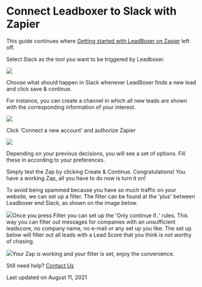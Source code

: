 # Connect Leadboxer to Slack with Zapier

This guide continues where  [Getting started with LeadBoxer on Zapier](how-to-get-started-with-leadboxer-on-zapier.md) left off.

Select Slack as the tool you want to be triggered by Leadboxer.

![](https://lh6.googleusercontent.com/inMHp\_z23L\_LvjFampUdx103YwdNKMb2WzASaxUXA1ed3Yh4-DIMAu3-IU0kpnxnYyNAezBHOrchSFEtzg1NEMGiQgMKtGMeP-Gkqdsynwwcss6jgrirWcmJie\_v7LL4U11vM3aV)

Choose what should happen in Slack whenever LeadBoxer finds a new lead and click save & continue.

For instance, you can create a channel in which all new leads are shown with the  corresponding information of your interest.

![](https://lh3.googleusercontent.com/QcRJydIij3h72Wl80Ddprf0ceJyJdW4qoMAQObm6ubIZbJna1niMVX285w7-JEf8mlLWKEh3eMjz7FB8BlSQTPRCaSSVjvmO-7tr7aYQCMH28reQqYQsqc1zR8DcEbT9GosjxLr4)

Click ‘Connect a new account’ and authorize Zapier

![](https://lh3.googleusercontent.com/f2WygAwKzLvgEOUwvalqcJ8ockcnwxHi5A8MRp8f4WYBHXr2XYNb-O6\_q7ALv6RxBIIoIbiAOmwpuS2knnuHoPXKCzahOm1-0NhDn12q68RmNMqQuC1GXkl1MKSVYXt7xihNLHnL)

Depending on your previous decisions, you will see a set of options. Fill these in according to your preferences.

Simply test the Zap by clicking Create & Continue. Congratulations! You have a working Zap, all you have to do now is turn it on!

To avoid being spammed because you have so much traffic on your website, we can set up a filter. The filter can be found at the 'plus' between Leadboxer end Slack, as shown on the image below.

![](https://d33v4339jhl8k0.cloudfront.net/docs/assets/565e1cb7c697915b26a5c214/images/57ac5d5590336059d4ede942/file-Rsx8SYM3op.png)Once you press Filter you can set up the 'Only continue if..' rules. This way you can filter out messages for companies with an unsufficient leadscore, no company name, no e-mail or any set up you like. The set up below will filter out all leads with a Lead Score that you think is not worthy of chasing.

![](https://d33v4339jhl8k0.cloudfront.net/docs/assets/565e1cb7c697915b26a5c214/images/57ac5ebf90336059d4ede951/file-Z6TrUHdP9r.png)Your Zap is working and your filter is set, enjoy the convenience.

Still need help? [Contact Us](broken-reference)&#x20;

Last updated on August 11, 2021
